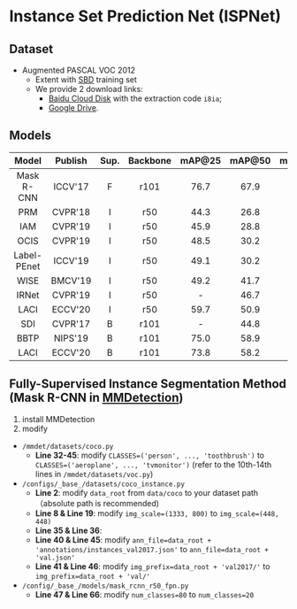 # Instance Set Prediction Net (ISPNet)

## Dataset

- Augmented PASCAL VOC 2012 
    - Extent with [SBD](http://home.bharathh.info/pubs/codes/SBD/download.html) training set
    - We provide 2 download links:
        - [Baidu Cloud Disk](https://pan.baidu.com/s/1WyqdEYSVGORhDlOLYk83cA) with the extraction code `i8ia`;
        - [Google Drive](https://drive.google.com/file/d/16rE2PtDjG1XrePESj_z66mU5ZEMW9oCu/view?usp=sharing).

## Models

| Model       | Publish | Sup. | Backbone | mAP@25 | mAP@50 | mAP@70 | mAP@75 | ABO   |
|:-----------:|:-------:|:----:|:--------:|:------:|:------:|:------:|:------:|:-----:|
| Mask R-CNN  | ICCV'17 | F    | r101     | 76.7   | 67.9   | 52.5   | 44.9   | -     |
| PRM         | CVPR'18 | I    | r50      | 44.3   | 26.8   | -      | 9.0    | 37.6  |
| IAM         | CVPR'19 | I    | r50      | 45.9   | 28.8   | -      | 11.9   | 41.9  |
| OCIS        | CVPR'19 | I    | r50      | 48.5   | 30.2   | -      | 14.4   | 44.3  |
| Label-PEnet | ICCV'19 | I    | r50      | 49.1   | 30.2   | -      | 12.9   | 41.4  |
| WISE        | BMCV'19 | I    | r50      | 49.2   | 41.7   | -      | 23.7   | 55.2  |
| IRNet       | CVPR'19 | I    | r50      | -      | 46.7   | -      | 23.5   | -     |
| LACI        | ECCV'20 | I    | r50      | 59.7   | 50.9   | 30.2   | 28.5   | -     |
| SDI         | CVPR'17 | B    | r101     | -      | 44.8   | -      | 16.3   | 49.1  |
| BBTP        | NIPS'19 | B    | r101     | 75.0   | 58.9   | 30.4   | 21.6   | -     |
| LACI        | ECCV'20 | B    | r101     | 73.8   | 58.2   | 34.3   | 32.1   | -     |

## Fully-Supervised Instance Segmentation Method (Mask R-CNN in [MMDetection](https://github.com/open-mmlab/mmdetection))

1. install MMDetection
2. modify 
- `/mmdet/datasets/coco.py`
    - **Line 32-45**: modify `CLASSES=('person', ..., 'toothbrush')` to `CLASSES=('aeroplane', ..., 'tvmonitor')` (refer to the 10th-14th lines in `/mmdet/datasets/voc.py`)
- `/configs/_base_/datasets/coco_instance.py`
    - **Line 2**: modify `data_root` from `data/coco` to your dataset path （absolute path is recommended)
    - **Line 8 & Line 19**: modify `img_scale=(1333, 800)` to `img_scale=(448, 448)`
    - **Line 35 & Line 36**:
    - **Line 40 & Line 45**: modify `ann_file=data_root + 'annotations/instances_val2017.json'` to `ann_file=data_root + 'val.json'`
    - **Line 41 & Line 46**: modify `img_prefix=data_root + 'val2017/'` to `img_prefix=data_root + 'val/'`
- `/config/_base_/models/mask_rcnn_r50_fpn.py`
    - **Line 47 & Line 66**: modify `num_classes=80` to `num_classes=20`

